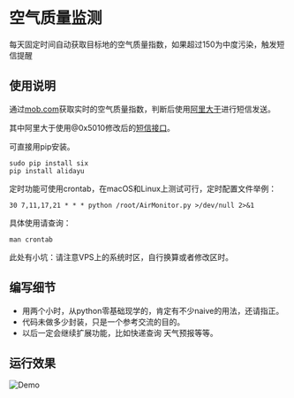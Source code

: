 # 空气质量监测

每天固定时间自动获取目标地的空气质量指数，如果超过150为中度污染，触发短信提醒

## 使用说明

通过[mob.com](http://api.mob.com/#/apiwiki/environment)获取实时的空气质量指数，判断后使用[阿里大于](https://www.alidayu.com/?spm=0.0.1.d10001.IQfB88)进行短信发送。

其中阿里大于使用@0x5010修改后的[短信接口](https://github.com/0x5010/alidayu)。

可直接用pip安装。

```shell
sudo pip install six
pip install alidayu
```

定时功能可使用crontab，在macOS和Linux上测试可行，定时配置文件举例：

```
30 7,11,17,21 * * * python /root/AirMonitor.py >/dev/null 2>&1
```

具体使用请查询：

```shell
man crontab
```

此处有小坑：请注意VPS上的系统时区，自行换算或者修改区时。

## 编写细节

* 用两个小时，从python零基础现学的，肯定有不少naive的用法，还请指正。
* 代码未做多少封装，只是一个参考交流的目的。
* 以后一定会继续扩展功能，比如快递查询 天气预报等等。

## 运行效果

![Demo](http://oklhb00qa.bkt.clouddn.com/air.jpg)